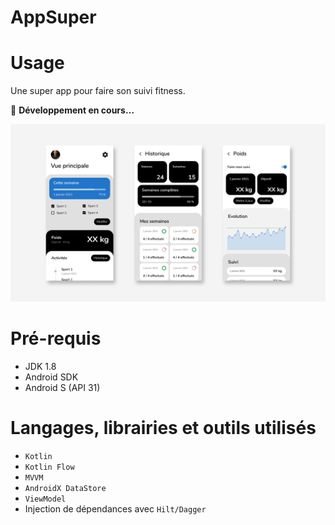 # AppSuper

# Usage

Une super app pour faire son suivi fitness.

:construction_worker: **Développement en cours…**

![./doc/screenshots.png](./doc/screenshots.png)

# Pré-requis
* JDK 1.8
* Android SDK
* Android S (API 31)

# Langages, librairies et outils utilisés
* `Kotlin`
* `Kotlin Flow`
* `MVVM`
* `AndroidX DataStore`
* `ViewModel`
* Injection de dépendances avec `Hilt/Dagger`
